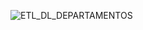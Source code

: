
![ETL_DL_DEPARTAMENTOS](https://github.com/user-attachments/assets/39b2439e-f85b-471f-b262-b49075c7dd4a)
